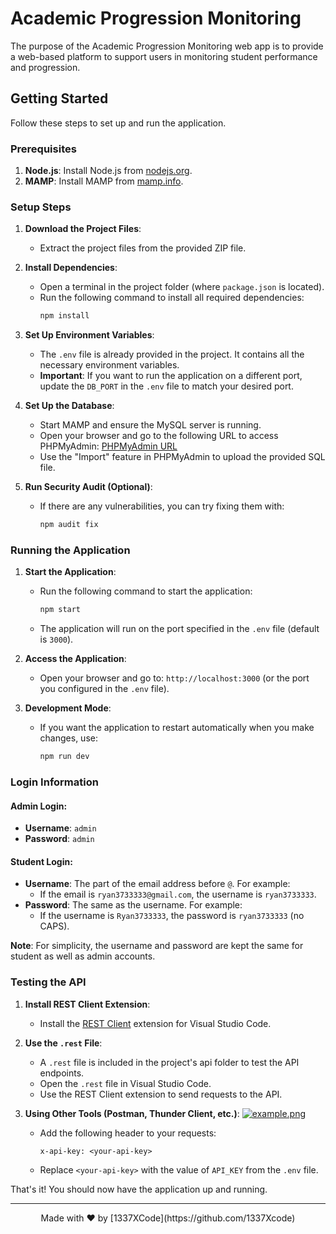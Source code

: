 # Academic Progression Monitoring

The purpose of the Academic Progression Monitoring web app is to provide a web-based platform to support users in monitoring student performance and progression.

## Getting Started

Follow these steps to set up and run the application.

### Prerequisites

1. **Node.js**: Install Node.js from [nodejs.org](https://nodejs.org/).
2. **MAMP**: Install MAMP from [mamp.info](https://www.mamp.info/).

### Setup Steps

1. **Download the Project Files**:
   - Extract the project files from the provided ZIP file.

2. **Install Dependencies**:
   - Open a terminal in the project folder (where `package.json` is located).
   - Run the following command to install all required dependencies:
     ```bash
     npm install
     ```

3. **Set Up Environment Variables**:
   - The `.env` file is already provided in the project. It contains all the necessary environment variables.
   - **Important**: If you want to run the application on a different port, update the `DB_PORT` in the `.env` file to match your desired port.

4. **Set Up the Database**:
   - Start MAMP and ensure the MySQL server is running.
   - Open your browser and go to the following URL to access PHPMyAdmin:
     [PHPMyAdmin URL](http://localhost/phpMyAdmin5/index.php?route=/server/import)
   - Use the "Import" feature in PHPMyAdmin to upload the provided SQL file.

5. **Run Security Audit (Optional)**:
   - If there are any vulnerabilities, you can try fixing them with:
     ```bash
     npm audit fix
     ```

### Running the Application

1. **Start the Application**:
   - Run the following command to start the application:
     ```bash
     npm start
     ```
   - The application will run on the port specified in the `.env` file (default is `3000`).

2. **Access the Application**:
   - Open your browser and go to: `http://localhost:3000` (or the port you configured in the `.env` file).

3. **Development Mode**:
   - If you want the application to restart automatically when you make changes, use:
     ```bash
     npm run dev
     ```

### Login Information

#### Admin Login:
- **Username**: `admin`
- **Password**: `admin`

#### Student Login:
- **Username**: The part of the email address before `@`. For example:
  - If the email is `ryan3733333@gmail.com`, the username is `ryan3733333`.
- **Password**: The same as the username. For example:
  - If the username is `Ryan3733333`, the password is `ryan3733333` (no CAPS).

**Note**: For simplicity, the username and password are kept the same for student as well as admin accounts.

### Testing the API

1. **Install REST Client Extension**:
   - Install the [REST Client](https://marketplace.visualstudio.com/items?itemName=humao.rest-client) extension for Visual Studio Code.

2. **Use the `.rest` File**:
   - A `.rest` file is included in the project's api folder to test the API endpoints.
   - Open the `.rest` file in Visual Studio Code.
   - Use the REST Client extension to send requests to the API.

3. **Using Other Tools (Postman, Thunder Client, etc.)**:
[![example.png](https://i.postimg.cc/w38Db3r3/head.png)](https://postimg.cc/5QgHX9bM)
   - Add the following header to your requests:
     ```
     x-api-key: <your-api-key>
     ```
   - Replace `<your-api-key>` with the value of `API_KEY` from the `.env` file.

That's it! You should now have the application up and running.

---
<div align="center">
Made with ❤️ by [1337XCode](https://github.com/1337Xcode)
</div>
